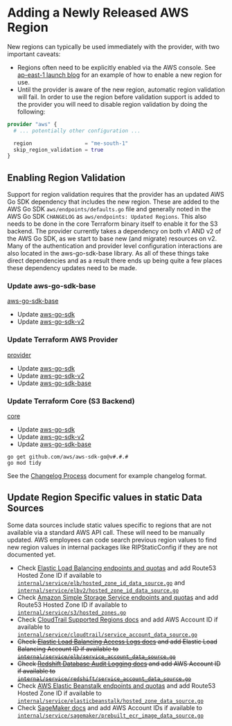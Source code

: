 # Adding a Newly Released AWS Region

New regions can typically be used immediately with the provider, with two important caveats:

- Regions often need to be explicitly enabled via the AWS console. See [ap-east-1 launch blog](https://aws.amazon.com/blogs/aws/now-open-aws-asia-pacific-hong-kong-region/) for an example of how to enable a new region for use.
- Until the provider is aware of the new region, automatic region validation will fail. In order to use the region before validation support is added to the provider you will need to disable region validation by doing the following:

```terraform
provider "aws" {
  # ... potentially other configuration ...

  region                 = "me-south-1"
  skip_region_validation = true
}
```

## Enabling Region Validation

Support for region validation requires that the provider has an updated AWS Go SDK dependency that includes the new region. These are added to the AWS Go SDK `aws/endpoints/defaults.go` file and generally noted in the AWS Go SDK `CHANGELOG` as `aws/endpoints: Updated Regions`. This also needs to be done in the core Terraform binary itself to enable it for the S3 backend. The provider currently takes a dependency on both v1 AND v2 of the AWS Go SDK, as we start to base new (and migrate) resources on v2. Many of the authentication and provider level configuration interactions are also located in the aws-go-sdk-base library. As all of these things take direct dependencies and as a result there ends up being quite a few places these dependency updates need to be made.

### Update aws-go-sdk-base

[aws-go-sdk-base](https://github.com/hashicorp/aws-sdk-go-base)

- Update [aws-go-sdk](https://github.com/aws/aws-sdk-go)
- Update [aws-go-sdk-v2](https://github.com/aws/aws-sdk-go-v2)

### Update Terraform AWS Provider

[provider](https://github.com/hashicorp/terraform-provider-aws)

- Update [aws-go-sdk](https://github.com/aws/aws-sdk-go)
- Update [aws-go-sdk-v2](https://github.com/aws/aws-sdk-go-v2)
- Update [aws-go-sdk-base](https://github.com/hashicorp/aws-sdk-go-base)

### Update Terraform Core (S3 Backend)

[core](https://github.com/hashicorp/terraform)

- Update [aws-go-sdk](https://github.com/aws/aws-sdk-go)
- Update [aws-go-sdk-v2](https://github.com/aws/aws-sdk-go-v2)
- Update [aws-go-sdk-base](https://github.com/hashicorp/aws-sdk-go-base)

```shell
go get github.com/aws/aws-sdk-go@v#.#.#
go mod tidy
```

See the [Changelog Process](changelog-process.md) document for example changelog format.

## Update Region Specific values in static Data Sources

Some data sources include static values specific to regions that are not available via a standard AWS API call. These will need to be manually updated. AWS employees can code search previous region values to find new region values in internal packages like RIPStaticConfig if they are not documented yet.

- Check [Elastic Load Balancing endpoints and quotas](https://docs.aws.amazon.com/general/latest/gr/elb.html#elb_region) and add Route53 Hosted Zone ID if available to [`internal/service/elb/hosted_zone_id_data_source.go`](https://github.com/hashicorp/terraform-provider-aws/tree/main/internal/service/elb/hosted_zone_id_data_source.go) and [`internal/service/elbv2/hosted_zone_id_data_source.go`](https://github.com/hashicorp/terraform-provider-aws/tree/main/internal/service/elbv2/hosted_zone_id_data_source.go)
- Check [Amazon Simple Storage Service endpoints and quotas](https://docs.aws.amazon.com/general/latest/gr/s3.html#s3_region) and add Route53 Hosted Zone ID if available to [`internal/service/s3/hosted_zones.go`](https://github.com/hashicorp/terraform-provider-aws/tree/main/internal/service/s3/hosted_zones.go)
- Check [CloudTrail Supported Regions docs](https://docs.aws.amazon.com/awscloudtrail/latest/userguide/cloudtrail-supported-regions.html#cloudtrail-supported-regions) and add AWS Account ID if available to [`internal/service/cloudtrail/service_account_data_source.go`](https://github.com/hashicorp/terraform-provider-aws/tree/main/internal/service/cloudtrail/service_account_data_source.go)
- ~~Check [Elastic Load Balancing Access Logs docs](https://docs.aws.amazon.com/elasticloadbalancing/latest/classic/enable-access-logs.html#attach-bucket-policy) and add Elastic Load Balancing Account ID if available to [`internal/service/elb/service_account_data_source.go`](https://github.com/hashicorp/terraform-provider-aws/tree/main/internal/service/elb/service_account_data_source.go)~~
- ~~Check [Redshift Database Audit Logging docs](https://docs.aws.amazon.com/redshift/latest/mgmt/db-auditing.html#db-auditing-bucket-permissions) and add AWS Account ID if available to [`internal/service/redshift/service_account_data_source.go`](https://github.com/hashicorp/terraform-provider-aws/tree/main/internal/service/redshift/service_account_data_source.go)~~
- Check [AWS Elastic Beanstalk endpoints and quotas](https://docs.aws.amazon.com/general/latest/gr/elasticbeanstalk.html) and add Route53 Hosted Zone ID if available to [`internal/service/elasticbeanstalk/hosted_zone_data_source.go`](https://github.com/hashicorp/terraform-provider-aws/tree/main/internal/service/elasticbeanstalk/hosted_zone_data_source.go)
- Check [SageMaker docs](https://docs.aws.amazon.com/sagemaker/latest/dg/sagemaker-algo-docker-registry-paths.html) and add AWS Account IDs if available to [`internal/service/sagemaker/prebuilt_ecr_image_data_source.go`](https://github.com/hashicorp/terraform-provider-aws/tree/main/internal/service/sagemaker/prebuilt_ecr_image_data_source.go)
